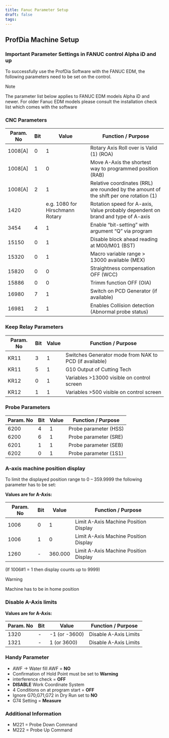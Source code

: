 ```yaml
---
title: Fanuc Parameter Setup
draft: false
tags:
---
```


## ProfDia Machine Setup

### Important Parameter Settings in FANUC control Alpha iD and up

To successfully use the ProfDia Software with the FANUC EDM, the following parameters need to be set on the control.

> [!note] 
> The parameter list below applies to FANUC EDM models Alpha iD and newer.
> For older Fanuc EDM models please consult the installation check list which comes with the software



### CNC Parameters

|Param. No| Bit | Value | Function / Purpose |
| ---     | --- | ---- | ----- |
|1008[A] | 0 | 1| Rotary Axis Roll over is Valid (1) (ROA) |
|1008[A] | 1 | 0| Move A-Axis the shortest way to programmed position (RAB) |
|1008[A] | 2 | 1| Relative coordinates (RRL) are rounded by the amount of the shift per one rotation (1) |
|1420 |  | e.g. 1080 for Hirschmann Rotary | Rotation speed for A-axis, Value probably dependent on brand and type of A-axis |
|3454 | 4 | 1| Enable “bit-setting” with argument “Q” via program |
|15150 | 0 | 1| Disable block ahead reading at M00/M01 (BST) |
|15320 | 0 | 1| Macro variable range > 13000 available (MEX) |
|15820 | 0 | 0| Straightness compensation OFF (WCC) |
|15886 | 0 | 0| Trimm function OFF (OIA) |
|16980 | 7 | 1| Switch on PCD Generator (if available) |
|16981 | 2 | 1| Enables Collision detection (Abnormal probe status) |

### Keep Relay Parameters

|Param. No| Bit | Value | Function / Purpose |
| ---     | --- | ---- | ----- |
|KR11 | 3 | 1| Switches Generator mode from NAK to PCD (if available) |
|KR11 | 5 | 1| G10 Output of Cutting Tech |
|KR12 | 0 | 1| Variables >13000 visible on control screen |
|KR12 | 1 | 1| Variables >500 visible on control screen |

### Probe Parameters

|Param. No| Bit | Value | Function / Purpose |
| ---     | --- | ---- | ----- |
|6200 | 4 | 1| Probe parameter (HSS) |
|6200 | 6 | 1| Probe parameter (SRE) |
|6201 | 1 | 1| Probe parameter (SEB) |
|6202 | 0 | 1| Probe parameter (1S1) |

### A-axis machine position display

To limit the displayed position range to 0 – 359.9999 the following parameter has to be set:

**Values are for A-Axis:**

|Param. No| Bit | Value | Function / Purpose |
| ---     | --- | ---- | ----- |
|1006 | 0 | 1| Limit A-Axis Machine Position Display |
|1006 | 1 | 0| Limit A-Axis Machine Position Display |
|1260 | - | 360.000 | Limit A-Axis Machine Position Display |

(If 1006#1 = 1 then display counts up to 9999)


> [!warning] 
> Machine has to be in home position

### Disable A-Axis limits

**Values are for A-Axis:**

|Param. No| Bit | Value | Function / Purpose |
| ---     | --- | ---- | ----- |
|1320 | - | -1 (or -3600)| Disable A-Axis Limits |
|1321 | - | 1 (or 3600) | Disable A-Axis Limits |

### Handy Parameter

- AWF -> Water fill AWF = **NO**
- Confirmation of Hold Point must be set to **Warning**
- interference check = **OFF**
- **DISABLE** Work Coordinate System
- 4 Conditions on at program start = **OFF**
- Ignore G70,G71,G72 in Dry Run set to **NO**
- G74 Setting = **Measure**

### Additional Information

- M221 = Probe Down Command
- M222 = Probe Up Command






